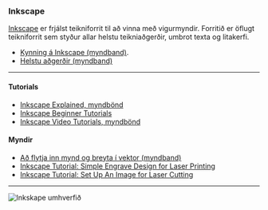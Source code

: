 ### Inkscape
[Inkscape](https://inkscape.org/learn/tutorials/) er frjálst teikniforrit til að vinna með vigurmyndir. Forritið er öflugt teikniforrit sem styður allar helstu teikniaðgerðir, umbrot texta og litakerfi. 

- [Kynning á Inkscape (myndband)](https://www.youtube.com/watch?v=pa6a7oz7vEE).
- [Helstu aðgerðir (myndband)](https://www.youtube.com/watch?v=qq7HsMvEVmU)

---

#### Tutorials

- [Inkscape Explained, myndbönd](https://www.youtube.com/playlist?list=PLynG8gQD-n8Byyq30_FOq9ylUFL1nTkGC&)
- [Inkscape Beginner Tutorials](https://www.youtube.com/playlist?list=PLynG8gQD-n8BMplEVZVsoYlaRgqzG1qc4)  
- [Inkscape Video Tutorials, myndbönd](https://www.youtube.com/playlist?list=PLGLfVvz_LVvTSi9bKrvGR2_DBg0Tv8Dxo) 

#### Myndir
- [Að flytja inn mynd og breyta í vektor (myndband)](https://www.youtube.com/watch?v=37040oburxc&list=PLm7mAipxdK9_usfFFY3WY84ZJknJEeiUZ&index=3)
- [Inkscape Tutorial: Simple Engrave Design for Laser Printing](https://www.youtube.com/watch?v=Jjg5vTgknDg)
- [Inkscape Tutorial: Set Up An Image for Laser Cutting](https://www.youtube.com/watch?v=pJ1X_HACw40)

<!--
#### Að vinna með `path` 
- Pen tool (bezier curve) [æfingaverkefni](https://github.com/VESM1VS/afangi/blob/master/Kennsluefni/03_01_DrawingPen.svg) og
[kennslumyndband (niðurhal)](https://github.com/VESM1VS/afangi/blob/master/Kennsluefni/drawpen.webm)
- [Path functions (myndband)](https://youtu.be/R8lE2wyfSYY?list=PLynG8gQD-n8Byyq30_FOq9ylUFL1nTkGC)
-->

---

![Inkskape umhverfið](https://github.com/VESM1VS/afangi/blob/main/Myndir/900px-Inkscape-program-overview.jpg)


